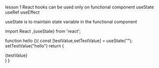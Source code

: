 lesson 1
React hooks can be used only on functional component
useState
useRef
useEffect

useState is to maintain state variable in the functional component

import React ,{useState} from 'react';

function hello (){
const [testValue,setTestValue] = useState("");
setTestValue("hello")
return (
<div>{testValue}</div>
)
}
